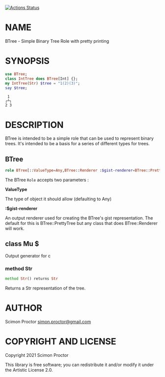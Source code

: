 [![Actions Status](https://github.com/Scimon/raku-BTree/workflows/test/badge.svg)](https://github.com/Scimon/raku-BTree/actions)

NAME
====

BTree - Simple Binary Tree Role with pretty printing

SYNOPSIS
========

```raku
use BTree;
class IntTree does BTree[Int] {};
my IntTree(Str) $tree = "1(2)(3)";
say $tree;
```

     1 
    ┌┴┐
    2 3

DESCRIPTION
===========

BTree is intended to be a simple role that can be used to represent binary trees. It's intended to be a basis for a series of different types for trees. 

BTree
-----

```raku
role BTree[::ValueType=Any,BTree::Renderer :$gist-renderer=BTree::PrettyTree]
```

The BTree `Role` accepts two parameters : 

**ValueType**

The type of object it should allow (defaulting to Any)

**:$gist-renderer**

An output renderer used for creating the BTree's gist representation. The default for this is BTree::PrettyTree but any class that does BTree::Renderer will work.

class Mu $
----------

Output generator for c<gist>

### method Str

```raku
method Str() returns Str
```

Returns a Str representation of the tree.

AUTHOR
======

Scimon Proctor <simon.proctor@gmail.com>

COPYRIGHT AND LICENSE
=====================

Copyright 2021 Scimon Proctor

This library is free software; you can redistribute it and/or modify it under the Artistic License 2.0.

